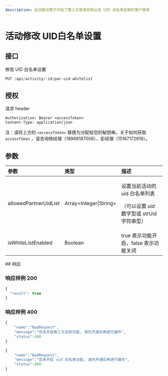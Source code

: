 ```yaml
---
description: 此功能仅限于开启了第三方登录定制以及 UID 白名单定制的客户使用
---
```


# 活动修改 UID白名单设置

## 接口

修改 UID 白名单设置

```javascript
PUT /api/activity/:id/par-uid-whitelist
```

## 授权

请求 header

```http
Authorization: Bearer <accessToken>
Content-Type: application/json
```

注：请将上方的 `<accessToken>` 替换为分配给您的秘钥串。关于如何获取 `accessToken` ，请咨询杨经理（18968187008）、彭经理（15167172618）。

## 参数

<table>
  <thead>
    <tr>
      <th style="text-align:left">&#x53C2;&#x6570;</th>
      <th style="text-align:left">&#x7C7B;&#x578B;</th>
      <th style="text-align:left">&#x63CF;&#x8FF0;</th>
    </tr>
  </thead>
  <tbody>
    <tr>
      <td style="text-align:left">allowedPartnerUidList</td>
      <td style="text-align:left">Array&lt;Integer|String&gt;</td>
      <td style="text-align:left">
        <p>&#x8BBE;&#x7F6E;&#x5F53;&#x524D;&#x6D3B;&#x52A8;&#x7684; uid &#x767D;&#x540D;&#x5355;&#x5217;&#x8868;</p>
        <p>&#xFF08;&#x53EF;&#x4EE5;&#x8BBE;&#x7F6E; uid &#x6570;&#x5B57;&#x578B;&#x6216;
          strUid &#x5B57;&#x7B26;&#x4E32;&#x578B;&#xFF09;</p>
      </td>
    </tr>
    <tr>
      <td style="text-align:left">isWhiteListEnabled</td>
      <td style="text-align:left">Boolean</td>
      <td style="text-align:left">true &#x8868;&#x793A;&#x529F;&#x80FD;&#x5F00;&#x542F;&#xFF0C;false &#x8868;&#x793A;&#x529F;&#x80FD;&#x5173;&#x95ED;</td>
    </tr>
  </tbody>
</table>## 响应

### 响应样例 200

```javascript
{
  "result": true
}
```

### 响应样例 400

```javascript
{
    "name":"BadRequest",
    "message":"您未开启第三方定制功能, 请先开通后再进行操作",
    "status":400
}
```

```javascript
{
    "name":"BadRequest",
    "message":"您未开启 uid 白名单功能, 请先开通后再进行操作",
    "status":400
}
```

